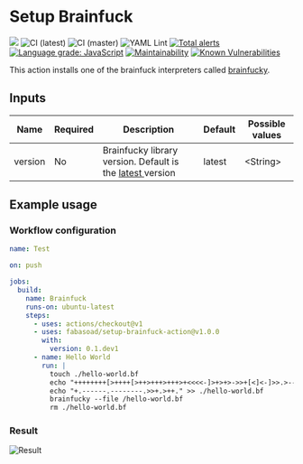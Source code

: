 # Setup Brainfuck
![](https://img.shields.io/github/v/release/fabasoad/setup-brainfuck-action?include_prereleases) ![CI (latest)](https://github.com/fabasoad/setup-brainfuck-action/workflows/CI%20(latest)/badge.svg) ![CI (master)](https://github.com/fabasoad/setup-brainfuck-action/workflows/CI%20(master)/badge.svg) ![YAML Lint](https://github.com/fabasoad/setup-brainfuck-action/workflows/YAML%20Lint/badge.svg) [![Total alerts](https://img.shields.io/lgtm/alerts/g/fabasoad/setup-brainfuck-action.svg?logo=lgtm&logoWidth=18)](https://lgtm.com/projects/g/fabasoad/setup-brainfuck-action/alerts/) [![Language grade: JavaScript](https://img.shields.io/lgtm/grade/javascript/g/fabasoad/setup-brainfuck-action.svg?logo=lgtm&logoWidth=18)](https://lgtm.com/projects/g/fabasoad/setup-brainfuck-action/context:javascript) [![Maintainability](https://api.codeclimate.com/v1/badges/2f420ee213901de286fe/maintainability)](https://codeclimate.com/github/fabasoad/setup-brainfuck-action/maintainability) [![Known Vulnerabilities](https://snyk.io/test/github/fabasoad/setup-brainfuck-action/badge.svg?targetFile=package.json)](https://snyk.io/test/github/fabasoad/setup-brainfuck-action?targetFile=package.json)

This action installs one of the brainfuck interpreters called [brainfucky](https://pypi.org/project/brainfucky/). 

## Inputs
| Name    | Required | Description                                                                                         | Default | Possible values |
|---------|----------|-----------------------------------------------------------------------------------------------------|---------|-----------------|
| version | No       | Brainfucky library version. Default is the [latest ](https://pypi.org/project/brainfucky/ ) version | latest  | &lt;String&gt;  |

## Example usage

### Workflow configuration

```yaml
name: Test

on: push

jobs:
  build:
    name: Brainfuck
    runs-on: ubuntu-latest
    steps:
      - uses: actions/checkout@v1
      - uses: fabasoad/setup-brainfuck-action@v1.0.0
        with:
          version: 0.1.dev1
      - name: Hello World
        run: |
          touch ./hello-world.bf
          echo "++++++++[>++++[>++>+++>+++>+<<<<-]>+>+>->>+[<]<-]>>.>---.+++++++..+++.>>.<-.<.++" > ./hello-world.bf
          echo "+.------.--------.>>+.>++." >> ./hello-world.bf
          brainfucky --file /hello-world.bf
          rm ./hello-world.bf

```

### Result
![Result](https://raw.githubusercontent.com/fabasoad/setup-brainfuck-action/master/screenshot.png)
